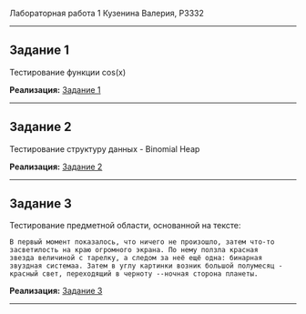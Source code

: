  Лабораторная работа 1
Кузенина Валерия, P3332

---

## Задание 1 
Тестирование функции cos(x)

**Реализация:** [Задание 1](./src/test/java/larentina/task1)

---

## Задание 2
Тестирование структуру данных - Binomial Heap

**Реализация:** [Задание 2](./src/test/java/larentina/task2)

---

## Задание 3
Тестирование предметной области, основанной на тексте:

```
В первый момент показалось, что ничего не произошло, затем что-то засветилость на краю огромного экрана. По нему ползла красная
звезда величиной с тарелку, а следом за неё ещё одна: бинарная звуздная системаа. Затем в углу картинки возник большой полумесяц -
красный свет, переходящий в черноту --ночная сторона планеты.
```

**Реализация:** [Задание 3](./src/test/java/larentina/task3)

---
